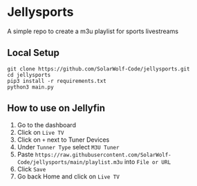 # Jellysports

A simple repo to create a m3u playlist for sports livestreams

## Local Setup
``` shell
git clone https://github.com/SolarWolf-Code/jellysports.git
cd jellysports
pip3 install -r requirements.txt
python3 main.py
```
## How to use on Jellyfin
1. Go to the dashboard
2. Click on `Live TV`
3. Click on `+` next to Tuner Devices
4. Under `Tunner Type` select `M3U Tuner`
5. Paste `https://raw.githubusercontent.com/SolarWolf-Code/jellysports/main/playlist.m3u` into `File or URL`
6. Click `Save`
7. Go back Home and click on `Live TV`
